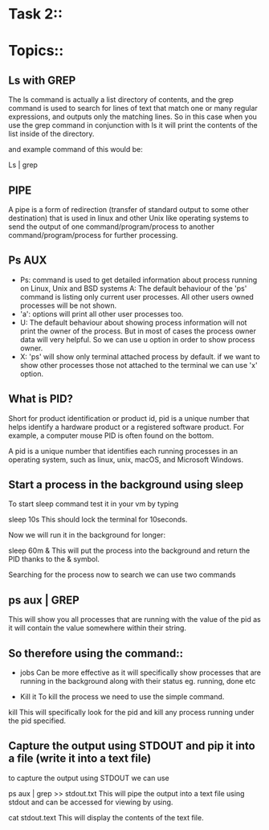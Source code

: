 # Task 2::
# Topics::


## Ls with GREP
The ls command is actually a list directory of contents, and the grep command is used to search for lines of text that match one or many regular expressions, and outputs only the matching lines. So in this case when you use the grep command in conjunction with ls it will print the contents of the list inside of the directory.

and example command of this would be:

 Ls | grep <file>


## PIPE
A pipe is a form of redirection (transfer of standard output to some other destination) that is used in linux and other Unix like operating systems to send the output of one command/program/process to another command/program/process for further processing.

## Ps AUX
- Ps: command is used to get detailed information about process running on Linux, Unix and BSD systems A: The default behaviour of the 'ps' command is listing only current user processes. All other users owned processes will be not shown.
- 'a': options will print all other user processes too.
- U: The default behaviour about showing process information will not print the owner of the process. But in most of cases the process owner data will very helpful. So we can use u option in order to show process owner.
- X: 'ps' will show only terminal attached process by default. if we want to show other processes those not attached to the terminal we can use 'x' option.

## What is PID?
Short for product identification or product id, pid is a unique number that helps identify a hardware product or a registered software product. For example, a computer mouse PID is often found on the bottom.

A pid is a unique number that identifies each running processes in an operating system, such as linux, unix, macOS, and Microsoft Windows.

## Start a process in the background using sleep
To start sleep command test it in your vm by typing

sleep 10s
This should lock the terminal for 10seconds.

Now we will run it in the background for longer:

sleep 60m &
This will put the process into the background and return the PID thanks to the & symbol.

Searching for the process
now to search we can use two commands

## ps aux | GREP <pid>
This will show you all processes that are running with the value of the pid as it will contain the value somewhere within their string.

## So therefore using the command::

- jobs
Can be more effective as it will specifically show processes that are running in the background along with their status eg. running, done etc

- Kill it
 To kill the process we need to use the simple command.

 kill <pid>
 This will specifically look for the pid and kill any process running under the pid specified.

## Capture the output using STDOUT and pip it into a file (write it into a text file)
 to capture the output using STDOUT we can use

 ps aux | grep <pid> >> stdout.txt
 This will pipe the output into a text file using stdout and can be accessed for viewing by using.

 cat stdout.text
 This will display the contents of the text file.
